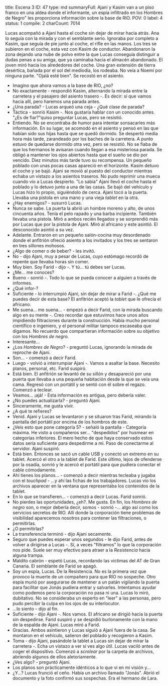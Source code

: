 title:          Escena 3
ID:             47
type:           md
summaryFull:    Ajani y Kasim van a un piso franco en una aldea donde el informante, un espía infiltrado en los Hombres de Negro" les proporciona información sobre la base de RIO.
POV:            0
label:          4
status:         1
compile:        2
charCount:      7014


Lucas acompañó a Ajani hasta el coche sin dejar de mirar hacia atrás. Ana lo seguía con la mirada y con el semblante serio. Ignoraba por completo a Kasim, que seguía de pie junto al coche, el rifle en las manos.
Los tres se subieron en el coche, esta vez con Kasim de conductor. Abandonaron la zona dejando una nube de polvo entre la que Lucas conseguía distinguir a dudas penas a su amiga, que ya caminaba hacia el almacén abandonado.
El joven miró hacia los alrededores del coche. Una gran extensión de tierra desértica, bañada por el sol del mediodía, los rodeaba.
No veía a Noemí por ninguna parte.
"Ojalá esté bien".
Se recostó en el asiento.
- Imagino que ahora vamos a la base de RIO, ¿no?
- No exactamente - respondió Kasim, alternando la mirada entre la carretera y el pasajero del asiento trasero -. Es decir: sí que vamos hacia allí, pero haremos una parada antes.
- ¿Una parada? - Lucas arqueó una ceja - ¿Qué clase de parada?
- Táctica - sonrió Kasim -. Nos gustaría hablar con un conocido antes.
"¿Es de fiar?"quiso preguntar Lucas, pero se resistió.
- Entiendo.
No se encontraba de humor para intentar sonsacarles más información. En su lugar, se acomodó en el asiento y pensó en las que habían sido sus hijas hasta que se quedó dormido.
Se despertó media hora más tarde, zarandeado por los baches de la carretera. A punto estuvo de quedarse dormido otra vez, pero se resistió. No se fiaba de que los hermanos le avisaran cuando llegan a esa misteriosa parada.
Se obligó a mantener los ojos abiertos hasta que el sueño se dio por vencido. Diez minutos más tarde tuvo su recompensa. Un pequeño poblado con unas pocas casas apareció en el horizonte.
Kasim detuvo el coche y se bajó. Ajani se movió al puesto del conductor mientras echaba un vistazo a los asientos traseros. No pudo reprimir una mueca cuando vio a Lucas despierto.
"Lo sabía"
Ajani llevó el coche hasta el poblado y lo detuvo junto a una de las casas. Se bajó del vehículo y Lucas hizo lo propio, siguiéndolo de cerca. Ajani tocó a la puerta.
Llevaba una pistola en una mano y una vieja *tablet* en la otra.
- ¿Hay enemigos? - susurró Lucas.
- Nunca se sabe.
La puerta la abrió un hombre moreno y alto, de unos cincuenta años. Tenía el pelo rapado y una barba incipiente.  También llevaba una pistola. Miró a ambos recién llegados y se sorprendió más por Lucas que por la pistola de Ajani.
Miró al africano y este asintió. El desconocido asintió a su vez.
- Adelante.
Entraron en un pequeño salón-cocina muy desordenado donde el anfitrión ofreció asiento a los invitados y los tres se sentaron en tres sillones mohosos.
- ¿Algo de comer o de beber? - les invitó.
- No - dijo Ajani, muy a pesar de Lucas, cuyo estómago recordó de repente que llevaba horas sin comer.
- Muy bien. Soy Farid - dijo -. Y tú... tú debes ser Lucas.
- ¿Me... me conoces?
- Bueno - sonrió -. Todo lo que se pueda conocer a alguien a través de informes.
- ¿Qué infor-?
- Suficiente - lo interrumpió Ajani, sin dejar de mirar a Farid -. ¿Qué me puedes decir de esta base?
El anfitrión aceptó la *tablet* que le ofrecía el africano.
- Me suena... me suena... - empezó a decir Farid, con la mirada buscando algo en su mente -. Creo recordar que estuvimos hace unos años impidiendo filtraciones durante la construcción. Había mucho personal científico e ingeniero, y el personal militar tampoco escaseaba que digamos. No recuerdo que compartieran información sobre su objetivo con los *Hombres de negro*.
- Interesante...
- ¿Los *Hombres de Negro*? - preguntó Lucas, ignorando la mirada de reproche de Ajani.
- Son... - comenzó a decir Farid.
- Luego - volvió a interrumpiar Ajani -. Vamos a asaltar la base. Necesito planos, personal, etc.
Farid suspiró.
- Está bien.
El anfitrión se levantó de su sillón y desapareció por una puerta que llevaba a una pequeña habitación desde la que se veía una cama. Regresó con un portátil y se sentó con él sobre el regazo. Comenzó a teclear.
- Veamos... ¡ajá! - Esta información es antigua, pero debería valer.
- ¿No puedes actualizarla? - preguntó Ajani.
- Sinceramente, me gusta vivir.
- ¿A qué te refieres?
- Venid.
Ajani y Lucas se levantaron y se situaron tras Farid, mirando la pantalla del portátil por encima de los hombros de este.
- ¿Veis esto que pone categoría 5? - señaló la pantalla - Categoría máxima. He visto a compañeros ser... "despedidos" por husmear en categorías inferiores. El mero hecho de que haya conservado estos datos sería suficiente para despedirme a mí. Paso de conectarme al servidor.
Ajani suspiró.
- Está bien.
Entonces se sacó un cable USB y conectó un extremo en su tablet. Acercó el otro a la tablet de Farid. Este último, lejos de ofenderse por la osadía, sonrió y le acercó el portátil para que pudiera conectar el cable cómodamente.
- Ahí tienes los planos... - comenzó a decir mientras tecleaba y jugaba con el *touchpad* - ...y ahí las fichas de los trabajadores.
Lucas vio los archivos aparecer en la ventana que representaba los contenidos de la tablet.
- En lo que se transfieren... - comenzó a decir Lucas.
Farid sonrió.
- No pierdes las oportunidades, ¿eh?. Me gusta. En fin, los *Hombres de negro* son, o mejor debería decir, somos - sonrió -... algo así como los servicios secretos de RIO. Allí donde la corporación tiene problemas de visibilidad aparecemos nosotros para contener las filtraciones, o permitirlas.
- ¿O permitirlas?
- La transferencia terminó - dijo Ajani secamente.
- Seguro que puedes esperar unos segundos - le dijo Farid, antes de volver a dirigirse a Lucas -. Sí, a veces "filtramos" lo que la corporación nos pide. Suele ser muy efectivo para atraer a la *Resistencia* hacia alguna trampa.
- Maldito cabrón - espetó Lucas, recordando las víctimas del AT de Gran Canaria.
El semblante de Farid se apagó.
- Soy un espía, Lucas. De la Resistencia. No es la primera vez que provoco la muerte de un compañero para que RIO no sospeche. Otro espía murió por asegurarse de mantener a un patán vigilando la puerta para facilitar que Jonás pudiera entrar y salvarles. Intentamos ayudar como podemos pero la corporación no pasa ni una.
Lucas lo miró, dubitativo. No se consideraba un experto en "leer" a las personas, pero pudo percibir la culpa en los ojos de su interlocutor.
- ...lo siento - dijo al fin.
- Suficiente - dijo Ajani -. Nos vamos.
El africano se dirigió hacia la puerta sin despedirse. Farid suspiró y se despidió burlonamente con la mano de la espalda de Ajani.
Lucas miró a Farid.
- Gracias.
Ambos asintieron y Lucas siguió a Ajani fuera de la casa. Se montaron en el vehículo, salieron del poblado y recogieron a Kasim.
- Toma - dijo Ajani, pasándole la tablet a Lucas sin dejar de mirar la carretera -. Echa un vistazo a ver si ves algo útil.
Lucas vaciló antes de coger el dispositivo. Comenzó a *scrolear* por la carpeta de archivos, abriendo algunos de ellos aletoriamente.
- ¿Ves algo? - preguntó Ajani.
- Los planos son prácticamente idénticos a lo que vi en mi visión y...
- ¿Y...?
Lucas frunció el ceño.
Había un archivo llamado "Jonás". Abrió el documento y la foto confirmó sus sospechas.
Era el hermano de Lara.